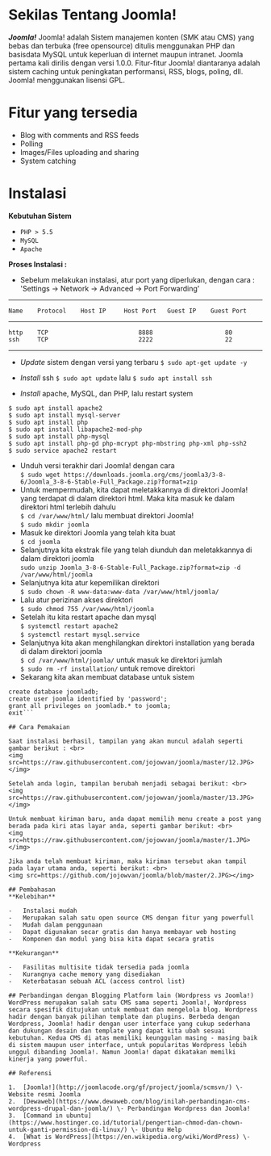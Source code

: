 # Sekilas Tentang Joomla!

_**Joomla!**_ Joomla! adalah Sistem manajemen konten (SMK atau CMS) yang bebas dan terbuka (free opensource) ditulis menggunakan PHP dan basisdata MySQL untuk keperluan di internet maupun intranet. Joomla pertama kali dirilis dengan versi 1.0.0. Fitur-fitur Joomla! diantaranya adalah sistem caching untuk peningkatan performansi, RSS, blogs, poling, dll. Joomla! menggunakan lisensi GPL.

# Fitur yang tersedia
-	Blog with comments and RSS feeds
-   Polling
-   Images/Files uploading and sharing
-   System catching

# Instalasi

**Kebutuhan Sistem**

-   `PHP > 5.5`
-   `MySQL`
-   `Apache`

**Proses Instalasi :**

- Sebelum melakukan instalasi, atur port yang diperlukan, dengan cara :
    'Settings -> Network -> Advanced -> Port Forwarding'
-------------------------------------------------------------------------
    Name	Protocol    Host IP	    Host Port	Guest IP	Guest Port
-------------------------------------------------------------------------    
    http	TCP		                    8888		            80          
    ssh     TCP		                    2222		            22
-------------------------------------------------------------------------
-   _Update_ sistem dengan versi yang terbaru 
    `$ sudo apt-get update -y`
    
-   _Install_ ssh `$ sudo apt update` lalu
    `$ sudo apt install ssh`
    
-   _Install_ apache, MySQL, dan PHP, lalu restart system
```
$ sudo apt install apache2
$ sudo apt install mysql-server
$ sudo apt install php
$ sudo apt install libapache2-mod-php
$ sudo apt install php-mysql
$ sudo apt install php-gd php-mcrypt php-mbstring php-xml php-ssh2
$ sudo service apache2 restart
```
- Unduh versi terakhir dari Joomla! dengan cara <br>
`$ sudo wget https://downloads.joomla.org/cms/joomla3/3-8-6/Joomla_3-8-6-Stable-Full_Package.zip?format=zip`
- Untuk mempermudah, kita dapat meletakkannya di direktori Joomla! yang terdapat di dalam direktori html. Maka kita masuk ke dalam direktori html terlebih dahulu <br>
`$ cd /var/www/html/`
lalu membuat direktori Joomla! <br>
`$ sudo mkdir joomla`
- Masuk ke direktori Joomla yang telah kita buat <br>
`$ cd joomla`
- Selanjutnya kita ekstrak file yang telah diunduh dan meletakkannya di dalam direktori joomla <br>
`sudo unzip Joomla_3-8-6-Stable-Full_Package.zip?format=zip -d      /var/www/html/joomla`
- Selanjutnya kita atur kepemilikan direktori <br>
`$ sudo chown -R www-data:www-data /var/www/html/joomla/`
- Lalu atur perizinan akses direktori <br>
`$ sudo chmod 755 /var/www/html/joomla`
- Setelah itu kita restart apache dan mysql <br>
`$ systemctl restart apache2` <br>
`$ systemctl restart mysql.service`
- Selanjutnya kita akan menghilangkan direktori installation yang berada di dalam direktori joomla <br>
`$ cd /var/www/html/joomla/` untuk masuk ke direktori jumlah <br>
`$ sudo rm -rf installation/` untuk remove direktori
- Sekarang kita akan membuat database untuk sistem <br>
```mysql -u root -p
create database joomladb;
create user joomla identified by 'password';
grant all privileges on joomladb.* to joomla;
exit```

## Cara Pemakaian

Saat instalasi berhasil, tampilan yang akan muncul adalah seperti gambar berikut : <br>
<img src=https://raw.githubusercontent.com/jojowvan/joomla/master/12.JPG></img>

Setelah anda login, tampilan berubah menjadi sebagai berikut: <br>
<img src=https://raw.githubusercontent.com/jojowvan/joomla/master/13.JPG></img>

Untuk membuat kiriman baru, anda dapat memilih menu create a post yang berada pada kiri atas layar anda, seperti gambar berikut: <br>
<img src=https://raw.githubusercontent.com/jojowvan/joomla/master/1.JPG></img>

Jika anda telah membuat kiriman, maka kiriman tersebut akan tampil pada layar utama anda, seperti berikut: <br>
<img src=https://github.com/jojowvan/joomla/blob/master/2.JPG></img>

## Pembahasan
**Kelebihan**

-   Instalasi mudah
-   Merupakan salah satu open source CMS dengan fitur yang powerfull
-   Mudah dalam penggunaan
-   Dapat digunakan secar gratis dan hanya membayar web hosting
-   Komponen dan modul yang bisa kita dapat secara gratis

**Kekurangan**

-   Fasilitas multisite tidak tersedia pada joomla
-   Kurangnya cache memory yang disediakan
-   Keterbatasan sebuah ACL (access control list)

## Perbandingan dengan Blogging Platform lain (Wordpress vs Joomla!)
WordPress merupakan salah satu CMS sama seperti Joomla!, Wordpress secara spesifik ditujukan untuk membuat dan mengelola blog. Wordpress hadir dengan banyak pilihan template dan plugins. Berbeda dengan Wordpress, Joomla! hadir dengan user interface yang cukup sederhana dan dukungan desain dan template yang dapat kita ubah sesuai kebutuhan. Kedua CMS di atas memiliki keunggulan masing - masing baik di sistem maupun user interface, untuk popularitas Wordpress lebih unggul dibanding Joomla!. Namun Joomla! dapat dikatakan memilki kinerja yang powerful. 

## Referensi

1.  [Joomla!](http://joomlacode.org/gf/project/joomla/scmsvn/) \- Website resmi Joomla
2.  [Dewaweb](https://www.dewaweb.com/blog/inilah-perbandingan-cms-wordpress-drupal-dan-joomla/) \- Perbandingan Wordpress dan Joomla!
3.  [Command in ubuntu](https://www.hostinger.co.id/tutorial/pengertian-chmod-dan-chown-untuk-ganti-permission-di-linux/) \- Ubuntu Help
4.  [What is WordPress](https://en.wikipedia.org/wiki/WordPress) \- Wordpress
